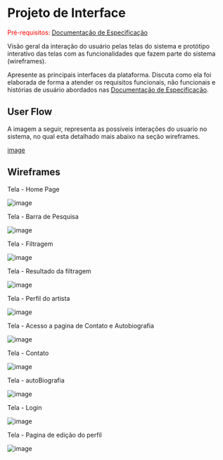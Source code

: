 
# Projeto de Interface

<span style="color:red">Pré-requisitos: <a href="2-Especificação do Projeto.md"> Documentação de Especificação</a></span>

Visão geral da interação do usuário pelas telas do sistema e protótipo interativo das telas com as funcionalidades que fazem parte do sistema (wireframes).

 Apresente as principais interfaces da plataforma. Discuta como ela foi elaborada de forma a atender os requisitos funcionais, não funcionais e histórias de usuário abordados nas <a href="2-Especificação do Projeto.md"> Documentação de Especificação</a>.

## User Flow

 A imagem a seguir, representa as possiveis interações do usuario no sistema, no qual esta detalhado mais abaixo na seção wireframes.

[image](https://user-images.githubusercontent.com/126628795/232624688-287daf63-6bf4-4560-8353-52dabc22d177.png)


















## Wireframes

Tela - Home Page

![image](https://user-images.githubusercontent.com/126628795/232626326-0966392d-0a32-4268-b755-b592b8ff1bde.png)











Tela - Barra de Pesquisa

![image](https://user-images.githubusercontent.com/126628795/232626634-af12e499-e5fb-4dd4-94d0-f20e9349af64.png)







Tela - Filtragem

![image](https://user-images.githubusercontent.com/126628795/232626937-c992e3ca-fbf7-4517-8232-508bcbe739ce.png)







Tela - Resultado da filtragem

![image](https://user-images.githubusercontent.com/126628795/232627183-35d5e5d4-5143-40ed-ab3c-facaec036ab5.png)






Tela - Perfil do artista

![image](https://user-images.githubusercontent.com/126628795/232627318-c62bb79a-5f73-4e1a-8181-92d0f6ea0bf1.png)







Tela - Acesso a pagina de Contato e Autobiografia

![image](https://user-images.githubusercontent.com/126628795/232627675-64b277fe-b465-4ee7-98bf-b6899328d49b.png)







Tela - Contato

![image](https://user-images.githubusercontent.com/126628795/232627734-6760a0f6-fd11-498d-a483-6ac46a1a07f6.png)







Tela - autoBiografia 

![image](https://user-images.githubusercontent.com/126628795/232627841-db5727b8-b1d0-41e6-968e-965af9077dce.png)







Tela - Login

![image](https://user-images.githubusercontent.com/126628795/232628407-43d66b0a-be5b-4bb5-839f-3057f62990ad.png)







Tela - Pagina de edição do perfil 

![image](https://user-images.githubusercontent.com/126628795/232628537-3a9d9d95-ed77-452e-9048-2ab0b0753916.png)


























